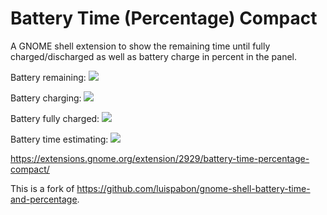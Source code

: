 # Battery Time (Percentage) Compact

A GNOME shell extension to show the remaining time until fully charged/discharged as well as battery charge in percent in the panel.

Battery remaining: <img src="https://raw.githubusercontent.com/SaGrLand/gnome-shell-battery-time-and-percentage/master/battery_remaining.png">

Battery charging: <img src="https://raw.githubusercontent.com/SaGrLand/gnome-shell-battery-time-percentage-compact/master/battery_charging.png">

Battery fully charged: <img src="https://raw.githubusercontent.com/SaGrLand/gnome-shell-battery-time-and-percentage/master/battery_full.png">

Battery time estimating: <img src="https://raw.githubusercontent.com/SaGrLand/gnome-shell-battery-time-percentage-compact/master/battery_estimating-time.png">

https://extensions.gnome.org/extension/2929/battery-time-percentage-compact/

This is a fork of https://github.com/luispabon/gnome-shell-battery-time-and-percentage.
